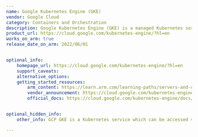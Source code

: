 ```yaml
---
name: Google Kubernetes Engine (GKE)
vendor: Google Cloud
category: Containers and Orchestration
description: Google Kubernetes Engine (GKE) is a managed Kubernetes service that allows users to run containerized applications at scale using Google's infrastructure.
product_url: https://cloud.google.com/kubernetes-engine/?hl=en
works_on_arm: true
release_date_on_arm: 2022/06/01


optional_info:
    homepage_url: https://cloud.google.com/kubernetes-engine/?hl=en
    support_caveats:
    alternative_options:
    getting_started_resources:
        arm_content: https://learn.arm.com/learning-paths/servers-and-cloud-computing/gke/
        vendor_announcement: https://cloud.google.com/kubernetes-engine/docs/concepts/arm-on-gke#arm-requirements-limitations
        official_docs: https://cloud.google.com/kubernetes-engine/docs/concepts/arm-on-gke


optional_hidden_info:
    other_info: GCP GKE is a Kubernetes service which can be accessed via the gcloud CLI. "gcloud" can be downloaded from [here](https://console.cloud.google.com/storage/browser/cloud-sdk-release;tab=objects?_ga=2.118271305.1562148867.1713173610-257887511.1712659499&prefix=&forceOnObjectsSortingFiltering=true).

---
```

